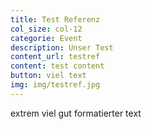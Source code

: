 ```yaml
---
title: Test Referenz
col_size: col-12
categorie: Event
description: Unser Test
content_url: testref
content: test content
button: viel text
img: img/testref.jpg
---
```

extrem viel gut formatierter text
